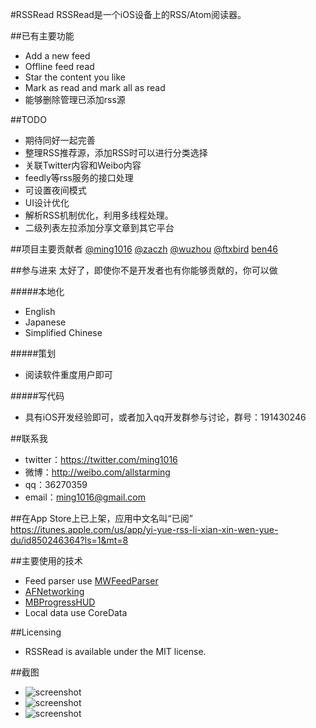 #RSSRead
RSSRead是一个iOS设备上的RSS/Atom阅读器。 

##已有主要功能
* Add a new feed
* Offline feed read
* Star the content you like
* Mark as read and mark all as read
* 能够删除管理已添加rss源

##TODO
* 期待同好一起完善
* 整理RSS推荐源，添加RSS时可以进行分类选择
* 关联Twitter内容和Weibo内容
* feedly等rss服务的接口处理
* 可设置夜间模式
* UI设计优化
* 解析RSS机制优化，利用多线程处理。
* 二级列表左拉添加分享文章到其它平台

##项目主要贡献者
[@ming1016](https://github.com/ming1016) [@zaczh](https://github.com/zaczh) [@wuzhou](https://github.com/wuzhou) [@ftxbird](https://github.com/ftxbird) [ben46](https://github.com/ben46)


##参与进来
太好了，即使你不是开发者也有你能够贡献的，你可以做

#####本地化
* English
* Japanese
* Simplified Chinese

#####策划
* 阅读软件重度用户即可

#####写代码
* 具有iOS开发经验即可，或者加入qq开发群参与讨论，群号：191430246

##联系我
* twitter：<https://twitter.com/ming1016>
* 微博：<http://weibo.com/allstarming>
* qq：36270359  
* email：ming1016@gmail.com  

##在App Store上已上架，应用中文名叫“已阅”  
<https://itunes.apple.com/us/app/yi-yue-rss-li-xian-xin-wen-yue-du/id850246364?ls=1&mt=8> 

##主要使用的技术
* Feed parser use [MWFeedParser](https://github.com/mwaterfall/MWFeedParser)
* [AFNetworking](https://github.com/AFNetworking/AFNetworking)
* [MBProgressHUD](https://github.com/jdg/MBProgressHUD)
* Local data use CoreData

##Licensing
* RSSRead is available under the MIT license.

##截图
* ![screenshot](https://s4.mzstatic.com/us/r30/Purple4/v4/17/69/a4/1769a442-0005-946e-ddfd-5f7006d37bb7/mzl.pxcwpgaz.png?downloadKey=1400654965_75c77474b828c55b1ca9a47e109d5af7)
* ![screenshot](https://s3.mzstatic.com/us/r30/Purple/v4/70/d5/b5/70d5b516-df45-d129-1800-4cb874eb2a2a/mzl.iyqvfpcj.png?downloadKey=1400654965_faa1c06695b3cf8bd4cefadd90a03406)
* ![screenshot](https://s1.mzstatic.com/us/r30/Purple/v4/dc/87/6d/dc876d97-c32e-7ece-c9cc-e614c8b2af94/mzl.ivsxizml.png?downloadKey=1400654965_53782328db2201b7519fff3f201a0428)
